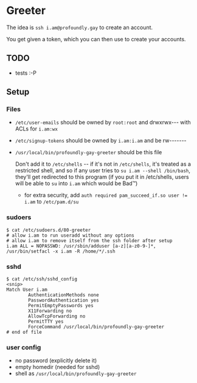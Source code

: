 # Greeter

The idea is `ssh i.am@profoundly.gay` to create an account.

You get given a token, which you can then use to create your accounts.

## TODO

- tests :-P

## Setup

### Files

- `/etc/user-emails` should be owned by `root:root` and drwxrwx---
  with ACLs for `i.am:wx`

- `/etc/signup-tokens` should be owned by `i.am:i.am` and be rw-------

- `/usr/local/bin/profoundly-gay-greeter` should be this file

  Don't add it to `/etc/shells` -- if it's not in `/etc/shells`,
  it's treated as a restricted shell, and so if any user tries to
  `su i.am --shell /bin/bash`, they'll get redirected to this program
  (if you put it in /etc/shells, users will be able to `su` into `i.am`
  which would be Bad™)

  * for extra security, add `auth required pam_succeed_if.so user != i.am`
    to `/etc/pam.d/su`

### sudoers

```shell
$ cat /etc/sudoers.d/80-greeter
# allow i.am to run useradd without any options
# allow i.am to remove itself from the ssh folder after setup
i.am ALL = NOPASSWD: /usr/sbin/adduser [a-z][a-z0-9-]*, /usr/bin/setfacl -x i.am -R /home/*/.ssh
```

### sshd

```shell
$ cat /etc/ssh/sshd_config
<snip>
Match User i.am
        AuthenticationMethods none
        PasswordAuthentication yes
        PermitEmptyPasswords yes
        X11Forwarding no
        AllowTcpForwarding no
        PermitTTY yes
        ForceCommand /usr/local/bin/profoundly-gay-greeter
# end of file
```

### user config

- no password (explicitly delete it)
- empty homedir (needed for sshd)
- shell as `/usr/local/bin/profoundly-gay-greeter`
